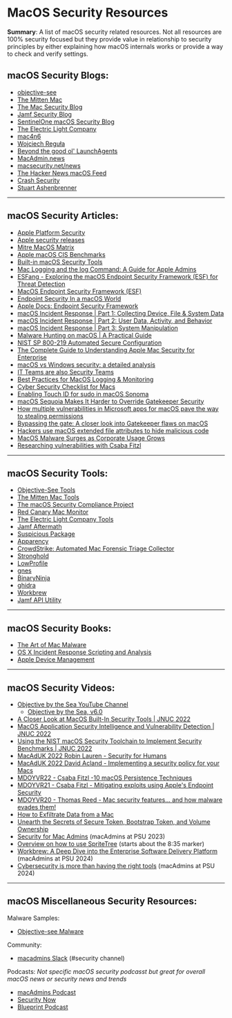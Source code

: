 # MacOS Security Resources

**Summary**: A list of macOS security related resources. Not all resources are 100% security focused but they provide value in relationship to security principles by either explaining how macOS internals works or provide a way to check and verify settings.

## macOS Security Blogs:
- [objective-see](https://objective-see.org/blog.html)
- [The Mitten Mac](https://themittenmac.com/blog/)
- [The Mac Security Blog](https://www.intego.com/mac-security-blog/)
- [Jamf Security Blog](https://www.jamf.com/blog/category/security/)
- [SentinelOne macOS Security Blog](https://www.sentinelone.com/blog/category/macos-security-sentinelone/)
- [The Electric Light Company](https://eclecticlight.co/)
- [mac4n6](https://www.mac4n6.com/)
- [Wojciech Reguła](https://wojciechregula.blog/post/)
- [Beyond the good ol' LaunchAgents](https://theevilbit.github.io/beyond/)
- [MacAdmin.news](https://macadmins.news/)
- [macsecurity.net/news](https://macsecurity.net/news)
- [The Hacker News macOS Feed](https://thehackernews.com/search/label/MacOS)
- [Crash Security](https://notes.crashsecurity.io/notes)
- [Stuart Ashenbrenner](https://github.com/stuartjash)

---
## macOS Security Articles:

- [Apple Platform Security](https://support.apple.com/guide/security/welcome/web)
- [Apple security releases](https://support.apple.com/en-us/HT201222)
- [Mitre MacOS Matrix](https://attack.mitre.org/versions/v13/matrices/enterprise/macos/)
- [Apple macOS CIS Benchmarks](https://www.cisecurity.org/benchmark/apple_os)
- [Built-in macOS Security Tools](https://www.huntress.com/blog/built-in-macos-security-tools)
- [Mac Logging and the log Command: A Guide for Apple Admins](https://blog.kandji.io/mac-logging-and-the-log-command-a-guide-for-apple-admins)
- [ESFang - Exploring the macOS Endpoint Security Framework (ESF) for Threat Detection](https://labs.withsecure.com/publications/esfang-exploring-the-macos-endpoint-security-framework-for-threat-detection)
- [MacOS Endpoint Security Framework (ESF)](https://www.withsecure.com/en/expertise/resources/macos-endpoint-security-framework)
- [Endpoint Security In a macOS World](https://www.huntress.com/blog/endpoint-security-in-a-macos-world)
- [Apple Docs: Endpoint Security Framework](https://developer.apple.com/documentation/endpointsecurity)
- [macOS Incident Response | Part 1: Collecting Device, File & System Data](https://www.sentinelone.com/labs/macos-incident-response-part-1-collecting-device-file-system-data/)
- [macOS Incident Response | Part 2: User Data, Activity, and Behavior](https://www.sentinelone.com/labs/macos-incident-response-part-2-user-data-activity-and-behavior/)
- [macOS Incident Response | Part 3: System Manipulation](https://www.sentinelone.com/labs/macos-incident-response-part-3-system-manipulation/)
- [Malware Hunting on macOS | A Practical Guide](https://www.sentinelone.com/blog/malware-hunting-macos-practical-guide/)
- [NIST SP 800-219 Automated Secure Configuration](https://csrc.nist.gov/publications/detail/sp/800-219/final)
- [The Complete Guide to Understanding Apple Mac Security for Enterprise](https://www.sentinelone.com/blog/the-complete-guide-to-understanding-apple-mac-security-for-enterprise-read-the-free-ebook/)
- [macOS vs Windows security: a detailed analysis](https://www.hexnode.com/blogs/macos-vs-windows-security-a-detailed-analysis/)
- [IT Teams are also Security Teams](https://t-lark.github.io/posts/cpe-is-a-security-team/?utm_campaign=MacAdmins.news&utm_medium=web&utm_source=MacAdmins.news_305)
- [Best Practices for MacOS Logging & Monitoring](https://www.iansresearch.com/resources/all-blogs/post/security-blog/2021/04/29/best-practices-for-macos-logging-monitoring)
- [Cyber Security Checklist for Macs](https://paretosecurity.com/blog/mac-cyber-security-checklist)
- [Enabling Touch ID for sudo in macOS Sonoma](https://jc0b.computer/posts/enabling-touchid-for-sudo-macos-sonoma/)
- [macOS Sequoia Makes It Harder to Override Gatekeeper Security](https://www.macrumors.com/2024/08/06/macos-sequoia-gatekeeper-security-change/)
- [How multiple vulnerabilities in Microsoft apps for macOS pave the way to stealing permissions](https://blog.talosintelligence.com/how-multiple-vulnerabilities-in-microsoft-apps-for-macos-pave-the-way-to-stealing-permissions/)
- [Bypassing the gate: A closer look into Gatekeeper flaws on macOS](https://www.jamf.com/blog/gatekeeper-flaws-on-macos/)
- [Hackers use macOS extended file attributes to hide malicious code](https://www.bleepingcomputer.com/news/security/hackers-use-macos-extended-file-attributes-to-hide-malicious-code/)
- [MacOS Malware Surges as Corporate Usage Grows](https://www.trellix.com/blogs/research/macos-malware-surges-as-corporate-usage-grows/)
- [Researching vulnerabilities with Csaba Fitzl](https://mdopod.com/researching-vulnerabilities-with-csaba-fitzl/?utm_campaign=MacAdmins.news&utm_medium=web&utm_source=MacAdmins.news_362)

---
## macOS Security Tools:

- [Objective-See Tools](https://objective-see.org/tools.html)
- [The Mitten Mac Tools](https://themittenmac.com/tools/)
- [The macOS Security Compliance Project](https://github.com/usnistgov/macos_security) 
- [Red Canary Mac Monitor](https://redcanary.com/mac-threat-analysis-tool/)
- [The Electric Light Company Tools](https://eclecticlight.co/downloads/)
- [Jamf Aftermath](https://github.com/jamf/aftermath)
- [Suspicious Package](https://mothersruin.com/software/SuspiciousPackage/)
- [Apparency](https://mothersruin.com/software/Apparency/)
- [CrowdStrike: Automated Mac Forensic Triage Collector](https://github.com/CrowdStrike/automactc)
- [Stronghold](https://github.com/alichtman/stronghold)
- [LowProfile](https://github.com/ninxsoft/LowProfile)
- [gnes](https://github.com/erikng/gnes)
- [BinaryNinja](https://binary.ninja/free/)
- [ghidra](https://github.com/NationalSecurityAgency/ghidra)
- [Workbrew](https://workbrew.com/)
- [Jamf API Utility](https://github.com/Jamf-Concepts/apiutil/wiki?utm_campaign=MacAdmins.news&utm_medium=web&utm_source=MacAdmins.news_362)

---
## macOS Security Books:

- [The Art of Mac Malware](https://taomm.org/)
- [OS X Incident Response Scripting and Analysis](https://themittenmac.com/book/)
- [Apple Device Management](https://www.amazon.com/Apple-Device-Management-Unified-Managing/dp/1484291557/ref=sr_1_1?keywords=apple+device+management&qid=1681740029&sprefix=apple+device+man,aps,85&sr=8-1&ufe=app_do:amzn1.fos.006c50ae-5d4c-4777-9bc0-4513d670b6bc)


---
## macOS Security Videos:

- [Objective by the Sea YouTube Channel ](https://www.youtube.com/@objectivebythesea4762/playlists)
  - [Objective by the Sea, v6.0](https://www.youtube.com/playlist?list=PLliknDIoYszseXmn3z7XVwPzWO504Wup8)
- [A Closer Look at MacOS Built-In Security Tools | JNUC 2022](https://www.youtube.com/watch?v=awNRmUapzqg&list=PLlxHm_Px-Ie2uIFiar6_3JejiOnObiujM&index=73)
- [MacOS Application Security Intelligence and Vulnerability Detection | JNUC 2022](https://www.youtube.com/watch?v=7FvN9qdYjVo&list=PLlxHm_Px-Ie2uIFiar6_3JejiOnObiujM&index=41)
- [Using the NIST macOS Security Toolchain to Implement Security Benchmarks | JNUC 2022](https://www.youtube.com/watch?v=0F2JhCJ_RaI&list=PLlxHm_Px-Ie2uIFiar6_3JejiOnObiujM&index=79)
- [MacAdUK 2022 Robin Lauren - Security for Humans](https://www.youtube.com/watch?v=N6xy91hyPJo&list=PLe6gxSMzV0S9u5L8hK7LyQGJ3RZSnJqYr&index=6)
- [MacAdUK 2022 David Acland - Implementing a security policy for your Macs](https://www.youtube.com/watch?v=wMoEmbadZAk&list=PLe6gxSMzV0S9u5L8hK7LyQGJ3RZSnJqYr&index=9)
- [MDOYVR22 - Csaba Fitzl -10 macOS Persistence Techniques](https://www.youtube.com/watch?v=qySBuk7Ww7Q)
- [MDOYVR21 - Csaba Fitzl - Mitigating exploits using Apple's Endpoint Security](https://www.youtube.com/watch?v=V9eOMYlG-O4&list=PLOpBG-mD9ZjGUqexCPJaMr2NAl4MV-nn6&index=17)
- [MDOYVR20 - Thomas Reed - Mac security features… and how malware evades them!](https://www.youtube.com/watch?v=lNtW4xl8GNo&list=PLOpBG-mD9ZjF4xClRBpPBnLCXPgb2ySBJ&index=12)
- [How to Exfiltrate Data from a Mac](https://docs.macsysadmin.se/2022/video/day2session5.mp4)
- [Unearth the Secrets of Secure Token, Bootstrap Token, and Volume Ownership](https://docs.macsysadmin.se/2022/video/day4session1.mp4)
- [Security for Mac Admins](https://www.youtube.com/watch?v=F-Isg1WC8MU&list=PLRUboZUQxbyWzc2LtGvCHpWz1dcoSSR5s&index=31) (macAdmins at PSU 2023)
- [Overview on how to use SpriteTree](https://www.youtube.com/watch?v=Uov3KKO959E&list=PLliknDIoYszseXmn3z7XVwPzWO504Wup8&index=3) (starts about the 8:35 marker)
- [Workbrew: A Deep Dive into the Enterprise Software Delivery Platform](https://www.youtube.com/watch?v=TQ5nmvwwoYc&list=PLRUboZUQxbyWG1po0okbooS8tIvciHC3r&index=5) (macAdmins at PSU 2024)
- [Cybersecurity is more than having the right tools](https://www.youtube.com/watch?v=Lo2gyR1cRS0&list=PLRUboZUQxbyWG1po0okbooS8tIvciHC3r&index=29) (macAdmins at PSU 2024)


---
## macOS Miscellaneous Security Resources:

Malware Samples:

- [Objective-see Malware](https://github.com/Objective-see/Malware)

Community:

- [macadmins Slack](https://www.macadmins.org/) (#security channel)

Podcasts:
*Not specific macOS security podcasst but great for overall  macOS news or security news and trends*

- [macAdmins Podcast](https://podcast.macadmins.org/)
- [Security Now](https://twit.tv/shows/security-now) 
- [Blueprint Podcast](https://www.sans.org/podcasts/blueprint/)


